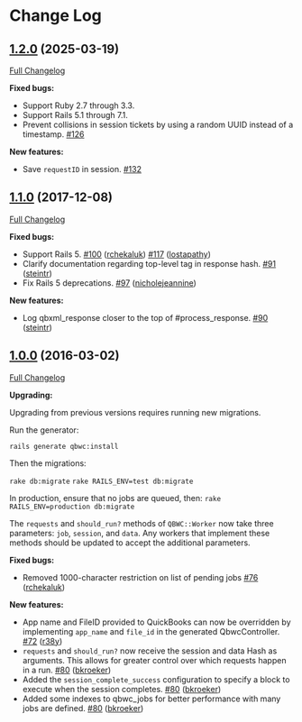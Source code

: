 
# Change Log

## [1.2.0](https://github.com/qbwc/qbwc/releases/tag/v1.2.0) (2025-03-19)
[Full Changelog](https://github.com/qbwc/qbwc/compare/1.1.0...1.2.0)

**Fixed bugs:**

- Support Ruby 2.7 through 3.3.
- Support Rails 5.1 through 7.1.
- Prevent collisions in session tickets by using a random UUID instead of a timestamp. [\#126](https://github.com/qbwc/qbwc/pull/126)

**New features:**

- Save `requestID` in session. [\#132](https://github.com/qbwc/qbwc/pull/132)

## [1.1.0](https://github.com/qbwc/qbwc/releases/tag/v1.1.0) (2017-12-08)
[Full Changelog](https://github.com/qbwc/qbwc/compare/1.0.0...1.1.0)

**Fixed bugs:**

- Support Rails 5. [\#100](https://github.com/qbwc/qbwc/pull/100) ([rchekaluk](https://github.com/rchekaluk)) [\#117](https://github.com/qbwc/qbwc/pull/117) ([lostapathy](https://github.com/lostapathy))
- Clarify documentation regarding top-level tag in response hash. [\#91](https://github.com/qbwc/qbwc/pull/91)  ([steintr](https://github.com/steintr))
- Fix Rails 5 deprecations. [\#97](https://github.com/qbwc/qbwc/pull/97) ([nicholejeannine](https://github.com/nicholejeannine))

**New features:**

- Log qbxml_response closer to the top of \#process_response. [\#90](https://github.com/qbwc/qbwc/pull/90) ([steintr](https://github.com/steintr))


## [1.0.0](https://github.com/qbwc/qbwc/releases/tag/v1.0.0) (2016-03-02)
[Full Changelog](https://github.com/qbwc/qbwc/compare/0.1.0...1.0.0)

**Upgrading:**

Upgrading from previous versions requires running new migrations.

Run the generator:

`rails generate qbwc:install`

Then the migrations:

`rake db:migrate`
`rake RAILS_ENV=test db:migrate`

In production, ensure that no jobs are queued, then:
`rake RAILS_ENV=production db:migrate`

The `requests` and `should_run?` methods of `QBWC::Worker` now take three parameters: `job`, `session`, and `data`. Any workers that implement these methods should be updated to accept the additional parameters.

**Fixed bugs:**

- Removed 1000-character restriction on list of pending jobs [\#76](https://github.com/qbwc/qbwc/pull/76) ([rchekaluk](https://github.com/rchekaluk))

**New features:**

- App name and FileID provided to QuickBooks can now be overridden by implementing `app_name` and `file_id` in the generated QbwcController. [\#72](https://github.com/qbwc/qbwc/pull/72) ([r38y](https://github.com/r38y))
- `requests` and `should_run?` now receive the session and data Hash as arguments. This allows for greater control over which requests happen in a run. [\#80](https://github.com/qbwc/qbwc/pull/80) ([bkroeker](https://github.com/bkroeker))
- Added the `session_complete_success` configuration to specify a block to execute when the session completes.  [\#80](https://github.com/qbwc/qbwc/pull/80) ([bkroeker](https://github.com/bkroeker))
- Added some indexes to qbwc_jobs for better performance with many jobs are defined. [\#80](https://github.com/qbwc/qbwc/pull/80) ([bkroeker](https://github.com/bkroeker))
